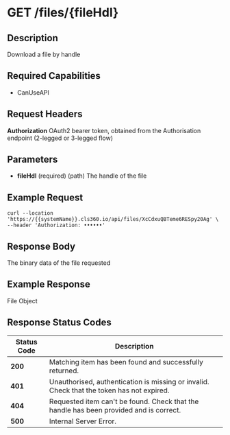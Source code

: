 # GET /files/{fileHdl}

## Description
Download a file by handle

## Required Capabilities
* CanUseAPI

## Request Headers

**Authorization** OAuth2 bearer token, obtained from the Authorisation endpoint (2-legged or 3-legged flow)

## Parameters
* **fileHdl** (required) (path) The handle of the file

## Example Request
```
curl --location 'https://{{systemName}}.cls360.io/api/files/XcCdxuQBTeme6RESpy20Ag' \
--header 'Authorization: ••••••'
```

## Response Body
The binary data of the file requested

## Example Response
File Object

## Response Status Codes
| Status Code | Description |
| -------- | ------- |
|**200** |Matching item has been found and successfully returned.|
|**401** |Unauthorised, authentication is missing or invalid. Check that the token has not expired.|
|**404** |Requested item can't be found. Check that the handle has been provided and is correct.|
|**500** |Internal Server Error.|


